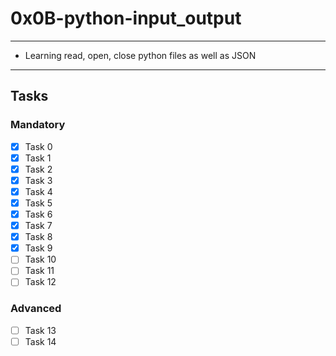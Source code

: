 # 0x0B-python-input_output

---
* Learning read, open, close python files as well as JSON
---

## Tasks
### Mandatory
- [x] Task 0
- [x] Task 1
- [x] Task 2
- [x] Task 3
- [x] Task 4
- [x] Task 5
- [x] Task 6
- [x] Task 7
- [x] Task 8
- [x] Task 9
- [ ] Task 10
- [ ] Task 11
- [ ] Task 12

### Advanced
- [ ] Task 13
- [ ] Task 14
